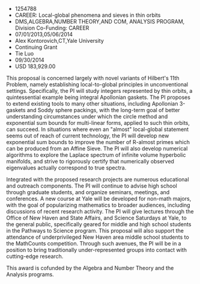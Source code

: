 
* 1254788
* CAREER: Local-global phenomena and sieves in thin orbits
* DMS,ALGEBRA,NUMBER THEORY,AND COM, ANALYSIS PROGRAM, Division Co-Funding: CAREER
* 07/01/2013,05/06/2014
* Alex Kontorovich,CT,Yale University
* Continuing Grant
* Tie Luo
* 09/30/2014
* USD 183,929.00

This proposal is concerned largely with novel variants of Hilbert's 11th
Problem, namely establishing local-to-global principles in unconventional
settings. Specifically, the PI will study integers represented by thin orbits, a
quintessential example being integral Apollonian gaskets. The PI proposes to
extend existing tools to many other situations, including Apollonian 3-gaskets
and Soddy sphere packings, with the long-term goal of better understanding
circumstances under which the circle method and exponential sum bounds for
multi-linear forms, applied to such thin orbits, can succeed. In situations
where even an "almost" local-global statement seems out of reach of current
technology, the PI will develop new exponential sum bounds to improve the number
of R-almost primes which can be produced from an Affine Sieve. The PI will also
develop numerical algorithms to explore the Laplace spectrum of infinite volume
hyperbolic manifolds, and strive to rigorously certify that numerically observed
eigenvalues actually correspond to true spectra.

Integrated with the proposed research projects are numerous educational and
outreach components. The PI will continue to advise high school through graduate
students, and organize seminars, meetings, and conferences. A new course at Yale
will be developed for non-math majors, with the goal of popularizing mathematics
to broader audiences, including discussions of recent research activity. The PI
will give lectures through the Office of New Haven and State Affairs, and
Science Saturdays at Yale, to the general public, specifically geared for middle
and high school students in the Pathways to Science program. This proposal will
also support the attendance of underprivileged New Haven area middle school
students to the MathCounts competition. Through such avenues, the PI will be in
a position to bring traditionally under-represented groups into contact with
cutting-edge research.

This award is cofunded by the Algebra and Number Theory and the Analysis
programs.
